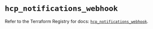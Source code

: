 # `hcp_notifications_webhook`

Refer to the Terraform Registry for docs: [`hcp_notifications_webhook`](https://registry.terraform.io/providers/hashicorp/hcp/0.100.0/docs/resources/notifications_webhook).

